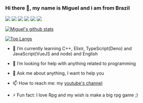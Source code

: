 ### Hi there 👋, my name is Miguel and i am from Brazil

![](https://img.shields.io/badge/Learning-C++-informational) ![](https://img.shields.io/badge/Learning-Python-informational) ![](https://img.shields.io/badge/Learning-TS-informational) ![](https://img.shields.io/badge/Learning-Elixir-informational) ![](https://img.shields.io/badge/Learning-JS-informational) ![](https://img.shields.io/badge/Learning-EN-informational)
 
[![Miguel's github stats](https://github-readme-stats.vercel.app/api?username=Miguel-EpicJS&theme=merko)](https://github.com/Miguel-EpicJS/github-readme-stats)

[![Top Langs](https://github-readme-stats.vercel.app/api/top-langs/?username=Miguel-EpicJS&theme=merko)](https://github.com/Miguel-EpicJS/github-readme-stats)


- 🌱 I’m currently learning C++, Elixir, TypeScript(Deno) and JavaScript(VueJS and node) and English

- 🤔 I’m looking for help with anything related to programming

- 💬 Ask me about anything, I want to help you

- 📫 How to reach me: my [youtube's channel](https://www.youtube.com/channel/UCIVc-ZpdFDqAxGFg0XKnJ9g?view_as=subscriber)

- ⚡ Fun fact: I love Rpg and my wish is make a big rpg game ;)
